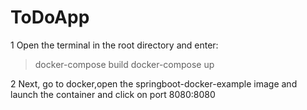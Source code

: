 # ToDoApp
1 Open the terminal in the root directory and enter:

> docker-compose build
> docker-compose up

2 Next, go to docker,open the springboot-docker-example image and launch the container and click on port 8080:8080
